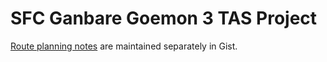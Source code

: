 # SFC Ganbare Goemon 3 TAS Project

[Route planning notes](https://gist.github.com/gocha/d0af36bebd73b78a4921f6d9606a4e4f) are maintained separately in Gist.
